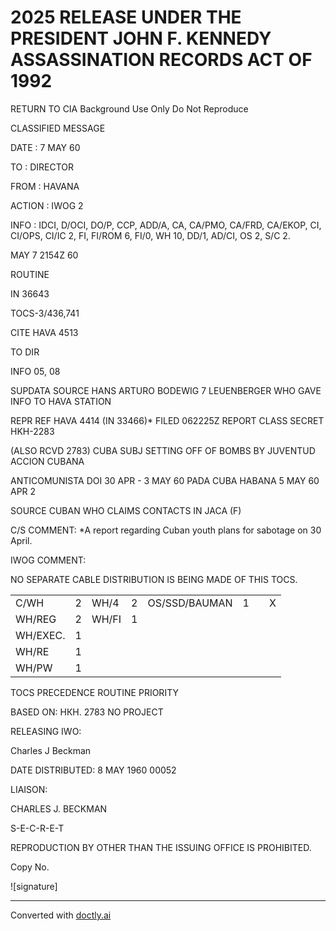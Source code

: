 # 2025 RELEASE UNDER THE PRESIDENT JOHN F. KENNEDY ASSASSINATION RECORDS ACT OF 1992

RETURN TO CIA
Background Use Only
Do Not Reproduce

CLASSIFIED MESSAGE

DATE : 7 MAY 60

TO : DIRECTOR

FROM : HAVANA

ACTION : IWOG 2

INFO : IDCI, D/OCI, DO/P, CCP, ADD/A, CA, CA/PMO, CA/FRD, CA/EKOP, CI, CI/OPS, CI/IC 2, FI, FI/ROM 6, FI/0, WH 10, DD/1, AD/CI, OS 2, S/C 2.

MAY 7 2154Z 60

ROUTINE

IN 36643

TOCS-3/436,741

CITE HAVA 4513

TO DIR

INFO 05, 08

SUPDATA SOURCE HANS ARTURO BODEWIG 7 LEUENBERGER WHO GAVE INFO TO HAVA STATION

REPR REF HAVA 4414 (IN 33466)* FILED 062225Z REPORT CLASS SECRET HKH-2283

(ALSO RCVD 2783) CUBA SUBJ SETTING OFF OF BOMBS BY JUVENTUD ACCION CUBANA

ANTICOMUNISTA DOI 30 APR - 3 MAY 60 PADA CUBA HABANA 5 MAY 60 APR 2

SOURCE CUBAN WHO CLAIMS CONTACTS IN JACA (F)

C/S COMMENT: *A report regarding Cuban youth plans for sabotage on 30 April.

IWOG COMMENT:

NO SEPARATE CABLE DISTRIBUTION IS BEING MADE OF THIS TOCS.

|          |     |       |     |               |     |     |     |
| -------- | :-: | ----- | :-: | ------------- | :-: | --- | :-: |
| C/WH     |  2  | WH/4  |  2  | OS/SSD/BAUMAN |  1  |     |  X  |
| WH/REG   |  2  | WH/FI |  1  |               |     |     |     |
| WH/EXEC. |  1  |       |     |               |     |     |     |
| WH/RE    |  1  |       |     |               |     |     |     |
| WH/PW    |  1  |       |     |               |     |     |     |

TOCS PRECEDENCE
ROUTINE
PRIORITY

BASED ON:
НКН. 2783
NO PROJECT

RELEASING IWO:

Charles J Beckman

DATE DISTRIBUTED:
8 MAY 1960
00052

LIAISON:

CHARLES J. BECKMAN

S-E-C-R-E-T

REPRODUCTION BY OTHER THAN THE ISSUING OFFICE IS PROHIBITED.

Copy No.

![signature]


---
Converted with [doctly.ai](https://doctly.ai)